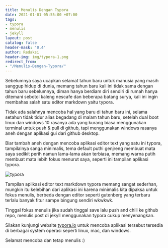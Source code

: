 ```yaml
---
title: Menulis Dengan Typora
date: 2021-01-01 05:55:00 +07:00
tags:
- typora
- menulis
- jekyll
layout: post
catalog: false
header-mask: '0.4'
author: Redaksi
header-img: img/typora-1.png
redirect_from:
- "/Menulis-Dengan-Typora/"
---
```


Sebelumnya saya ucapkan selamat tahun baru untuk manusia yang masih sanggup hidup di dunia, memang tahun baru kali ini tidak sama dengan tahun baru sebelumnya, diman hanya berdiam diri sendiri di rumah hanya ditemani sebotol kaleng nescafe dan beberapa batang surya, kali ini ingin membahas salah satu editor markdown yaitu typora.

Tidak ada salahnya mencoba hal yang baru di tahun baru ini, selama setahun tidak tidur alias begadang di malam tahun baru, setelah dual boot linux dan windows 10 rasanya ada yang kurang biasa menggunakan terminal untuk push & pull di github, tapi menggunakan windows rasanya aneh dengan aplikasi gui dari github desktop.

Biar tambah aneh dengan mencoba aplikasi editor text yang satu ini typora, tampilalnya sanga minimalis, tema default puthi genjreng membuat mata saya sedikit perih namun lama-lama akan terbiasa, memang warna putih membuat mata lebih fokus menurut saya, seperti ini tampilan aplikasi typora.

![typora](https://i0.wp.com/wildanfauzy.com/img/aplikasi-typora.PNG "tampilan editor typora")

Tampilan aplikasi editor text markdown typora memang sangat sederhan, mungkin itu kelebihan dari aplikasi ini karena minimalis kita dipaksa untuk fokus menulis, berbeda dengan editor seperti gutenberg yang terbaru terlalu banyak fitur sampe bingung sendiri wkwkwk.

Tinggal fokus menulis jika sudah tinggal save lalu push and chill ke github repo, menulis post di jekyll menggunakan typora cukup menyenangkan.

Silakan kunjungi website [typora.io](https://typora.io "typora editor markdown ") untuk mencoba aplikasi tersebut tersedia di berbagai system operasi seperti linux, mac, dan windows.

Selamat mencoba dan tetap menulis :)